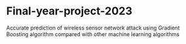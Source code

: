# Final-year-project-2023
Accurate prediction of wireless sensor network attack using Gradient Boosting algorithm compared with other machine learning algorithms
